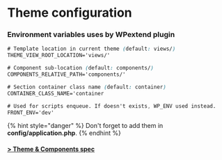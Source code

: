 # Theme configuration

### Environment variables uses by WPextend plugin

```css
# Template location in current theme (default: views/)
THEME_VIEW_ROOT_LOCATION='views/'

# Component sub-location (default: components/)
COMPONENTS_RELATIVE_PATH='components/'

# Section container class name (default: container)
CONTAINER_CLASS_NAME='container

# Used for scripts enqueue. If doesn't exists, WP_ENV used instead.
FRONT_ENV='dev'
```

{% hint style="danger" %}
Don't forget to add them in **config/application.php**.
{% endhint %}



#### [> Theme & Components spec](theme-and-components-spec/)

